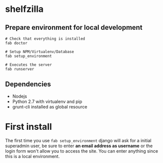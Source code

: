 shelfzilla
==========

## Prepare environment for local development

```
# Check that everything is installed
fab doctor

# Setup NPM/Virtualenv/Database
fab setup_environment

# Executes the server
fab runserver
```

## Dependencies

- Nodejs
- Python 2.7 with virtualenv and pip
- grunt-cli installed as global resource

# First install

The first time you use `fab setup_environment` django will ask for a initial superadmin user, be sure to enter **an email address as username** or the login form won't allow you to access the site. You can enter anything since this is a local environment.

